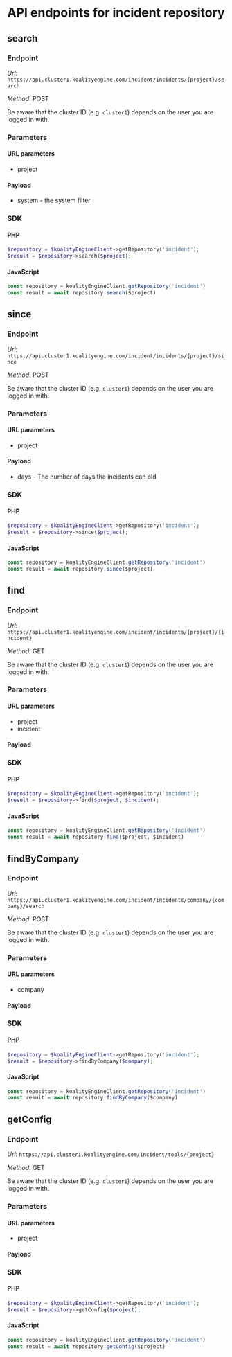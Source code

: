 # API endpoints for incident repository


## search

### Endpoint

*Url*: ```https://api.cluster1.koalityengine.com/incident/incidents/{project}/search```

*Method*: POST

Be aware that the cluster ID (e.g. `cluster1`) depends on the user you are logged in with.

### Parameters

#### URL parameters
 - project

#### Payload
- system - the system filter

### SDK

#### PHP
```php
$repository = $koalityEngineClient->getRepository('incident');
$result = $repository->search($project);
```

#### JavaScript

```javascript
const repository = koalityEngineClient.getRepository('incident')
const result = await repository.search($project)
```


## since

### Endpoint

*Url*: ```https://api.cluster1.koalityengine.com/incident/incidents/{project}/since```

*Method*: POST

Be aware that the cluster ID (e.g. `cluster1`) depends on the user you are logged in with.

### Parameters

#### URL parameters
 - project

#### Payload
- days - The number of days the incidents can old

### SDK

#### PHP
```php
$repository = $koalityEngineClient->getRepository('incident');
$result = $repository->since($project);
```

#### JavaScript

```javascript
const repository = koalityEngineClient.getRepository('incident')
const result = await repository.since($project)
```


## find

### Endpoint

*Url*: ```https://api.cluster1.koalityengine.com/incident/incidents/{project}/{incident}```

*Method*: GET

Be aware that the cluster ID (e.g. `cluster1`) depends on the user you are logged in with.

### Parameters

#### URL parameters
 - project
 - incident

#### Payload

### SDK

#### PHP
```php
$repository = $koalityEngineClient->getRepository('incident');
$result = $repository->find($project, $incident);
```

#### JavaScript

```javascript
const repository = koalityEngineClient.getRepository('incident')
const result = await repository.find($project, $incident)
```


## findByCompany

### Endpoint

*Url*: ```https://api.cluster1.koalityengine.com/incident/incidents/company/{company}/search```

*Method*: POST

Be aware that the cluster ID (e.g. `cluster1`) depends on the user you are logged in with.

### Parameters

#### URL parameters
 - company

#### Payload

### SDK

#### PHP
```php
$repository = $koalityEngineClient->getRepository('incident');
$result = $repository->findByCompany($company);
```

#### JavaScript

```javascript
const repository = koalityEngineClient.getRepository('incident')
const result = await repository.findByCompany($company)
```


## getConfig

### Endpoint

*Url*: ```https://api.cluster1.koalityengine.com/incident/tools/{project}```

*Method*: GET

Be aware that the cluster ID (e.g. `cluster1`) depends on the user you are logged in with.

### Parameters

#### URL parameters
 - project

#### Payload

### SDK

#### PHP
```php
$repository = $koalityEngineClient->getRepository('incident');
$result = $repository->getConfig($project);
```

#### JavaScript

```javascript
const repository = koalityEngineClient.getRepository('incident')
const result = await repository.getConfig($project)
```

